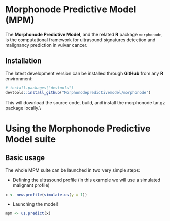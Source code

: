 # Morphonode Predictive Model (MPM)
The **Morphonode Predictive Model**, and the related **R** package `morphonode`, is the computational framework for ultrasound signatures detection and malignancy prediction in vulvar cancer.

## Installation

The latest development version can be installed through **GitHub** from any **R** environment:

``` r
# install.packages("devtools")
devtools::install_github("Morphonodepredictivemodel/morphonode")
```

This will download the source code, build, and install the morphonode tar.gz package locally.\\

# Using the Morphonode Predictive Model suite

## Basic usage

The whole MPM suite can be launched in two very simple steps:

- Defining the ultrasound profile (in this example we will use a simulated malignant profile)
``` r
x <- new.profile(simulate.us(y = 1))
```
- Launching the model!
``` r
mpm <- us.predict(x)
```
